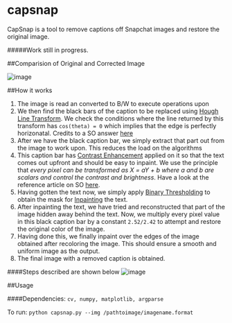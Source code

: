 # capsnap
CapSnap is a tool to remove captions off Snapchat images and restore the original image.


#####Work still in progress.

##Comparision of Original and Corrected Image

![image](http://i.imgur.com/VY0XF5z.png)

##How it works

1. The image is read an converted to B/W to execute operations upon
2. We then find the black bars of the caption to be replaced using [Hough Line Transform](http://docs.opencv.org/3.0-beta/doc/py_tutorials/py_imgproc/py_houghlines/py_houghlines.html). We check the conditions where the line returned by this transform has `cos(theta) = 0` which implies that the edge is perfectly horizonatal. Credits to a SO answer [here](http://stackoverflow.com/questions/7227074/horizontal-line-detection-with-opencv)
3. After we have the black caption bar, we simply extract that part out from the image to work upon. This reduces the load on the algorithms 
4. This caption bar has [Contrast Enhancement](http://docs.opencv.org/2.4/doc/tutorials/core/basic_linear_transform/basic_linear_transform.html) applied on it so that the text comes out upfront and should be easy to inpaint. We use the principle that *every pixel can be transformed as X = aY + b where a and b are scalars and control the contrast and brightness*. Have a look at the reference article on SO [here](http://stackoverflow.com/questions/19363293/whats-the-fastest-way-to-increase-color-image-contrast-with-opencv-in-python-c).
5. Having gotten the text now, we simply apply [Binary Thresholding](http://docs.opencv.org/trunk/d7/d4d/tutorial_py_thresholding.html) to obtain the mask for [Inpainting](http://docs.opencv.org/2.4/modules/photo/doc/inpainting.html) the text.
6. After inpainting the text, we have tried and reconstructed that part of the image hidden away behind the text. Now, we multiply every pixel value in this black caption bar by a constant `2.52/2.42` to attempt and restore the original color of the image.
7. Having done this, we finally inpaint over the edges of the image obtained after recoloring the image. This should ensure a smooth and uniform image as the output.
8. The final image with a removed caption is obtained.

####Steps described are shown below
![image](http://i.imgur.com/L3SPmW5.png)

##Usage

####Dependencies: `cv, numpy, matplotlib, argparse`

To run: `python capsnap.py --img /pathtoimage/imagename.format`




